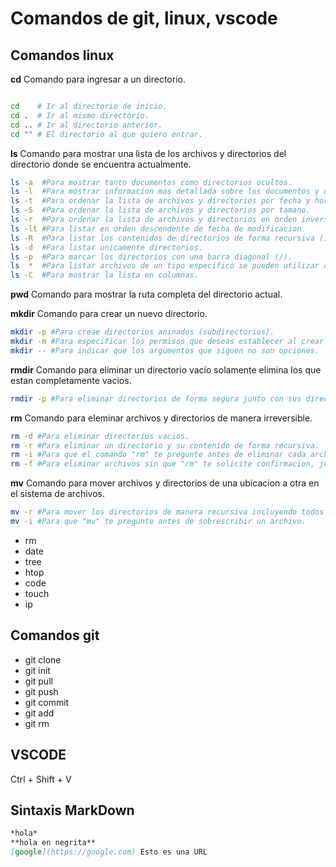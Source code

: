 # Comandos de git, linux, vscode
## Comandos linux

**cd** Comando para ingresar a un directorio.
```bash

cd    # Ir al directorio de inicio.
cd .  # Ir al mismo directorio.
cd .. # Ir al directorio anterior.
cd "" # El directorio al que quiero entrar.

```
**ls** Comando para mostrar una lista de los archivos y directorios del directorio donde se encuentra actualmente.
```bash
ls -a  #Para mostrar tanto documentos como directorios ocultos.
ls -l  #Para mostrar informacion mas detallada sobre los documentos y directorios.
ls -t  #Para ordenar la lista de archivos y directorios por fecha y hora.
ls -S  #Para ordenar la lista de archivos y directorios por tamano.
ls -r  #Para ordenar la lista de archivos y directorios en orden inverso.
ls -lt #Para listar en orden descendente de fecha de modificacion
ls -R  #Para listar los contenidos de directorios de forma recursiva (incluyendo subdirectorios).
ls -d  #Para listar unicamente directorios.
ls -p  #Para marcar los directorios con una barra diagonal (/).
ls  *  #Para listar archivos de un tipo especifico se pueden utilizar comodines.
ls -C  #Para mostrar la lista en columnas.
```
**pwd** Comando para mostrar la ruta completa del directorio actual.

**mkdir** Comando para crear un nuevo directorio.
```bash
mkdir -p #Para creae directorios aninados (subdirectorios).
mkdir -m #Para especificar los permisos que deseas establecer al crear el directorio
mkdir -- #Para indicar que los argumentos que siguen no son opciones.
```
**rmdir** Comando para eliminar un directorio vacío solamente elimina los que estan completamente vacios.
```bash
rmdir -p #Para eliminar directorios de forma segura junto con sus directorios padres vacíos si es necesario.
```

**rm** Comando para eleminar archivos y directorios de manera irreversible.
```bash
rm -d #Para eliminar directorios vacios.
rm -r #Para eliminar un directorio y su contenido de forma recursiva.
rm -i #Para que el comando "rm" te pregunte antes de eliminar cada archivo o directorio.
rm -f #Para eliminar archivos sin que "rm" te solicite confirmacion, junto con el comando sudo tambien permite eliminar directorios o archivos con permisos de super usuario.
```

**mv** Comando para mover archivos y directorios de una ubicacion a otra en el sistema de archivos.
```bash
mv -r #Para mover los directorios de manera recursiva incluyendo todos los archivos y subdirectorios dentro de ellos.
mv -i #Para que "mv" te pregunte antes de sobrescribir un archivo.
```
- rm
- date
- tree
- htop
- code
- touch
- ip

## Comandos git
- git clone
- git init
- git pull
- git push
- git commit
- git add
- git rm

## VSCODE

Ctrl + Shift + V


## Sintaxis MarkDown
```markdown
*hola*
**hola en negrita**
[google](https://google.com) Esto es una URL

```